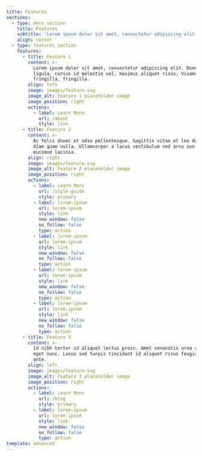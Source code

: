 ```yaml
---
title: Features
sections:
  - type: hero_section
    title: Features
    subtitle: 'Lorem ipsum dolor sit amet, consectetur adipiscing elit.'
    align: center
  - type: features_section
    features:
      - title: Feature 1
        content: >-
          Lorem ipsum dolor sit amet, consectetur adipiscing elit. Donec nisl
          ligula, cursus id molestie vel, maximus aliquet risus. Vivamus in nibh
          fringilla, fringilla.
        align: left
        image: images/feature.svg
        image_alt: Feature 1 placeholder image
        image_position: right
        actions:
          - label: Learn More
            url: /about
            style: link
      - title: Feature 2
        content: >-
          Ac felis donec et odio pellentesque. Sagittis vitae et leo duis ut
          diam quam nulla. Ullamcorper a lacus vestibulum sed arcu non odio
          euismod lacinia.
        align: right
        image: images/feature.svg
        image_alt: Feature 2 placeholder image
        image_position: right
        actions:
          - label: Learn More
            url: /style-guide
            style: primary
          - label: lorem-ipsum
            url: lorem-ipsum
            style: link
            new_window: false
            no_follow: false
            type: action
          - label: lorem-ipsum
            url: lorem-ipsum
            style: link
            new_window: false
            no_follow: false
            type: action
          - label: lorem-ipsum
            url: lorem-ipsum
            style: link
            new_window: false
            no_follow: false
            type: action
          - label: lorem-ipsum
            url: lorem-ipsum
            style: link
            new_window: false
            no_follow: false
            type: action
      - title: Feature 3
        content: >-
          Id nibh tortor id aliquet lectus proin. Amet venenatis urna cursus
          eget nunc. Lacus sed turpis tincidunt id aliquet risus feugiat in
          ante.
        align: left
        image: images/feature.svg
        image_alt: Feature 3 placeholder image
        image_position: right
        actions:
          - label: Learn More
            url: /blog
            style: primary
          - label: lorem-ipsum
            url: lorem-ipsum
            style: link
            new_window: false
            no_follow: false
            type: action
template: advanced
---
```

